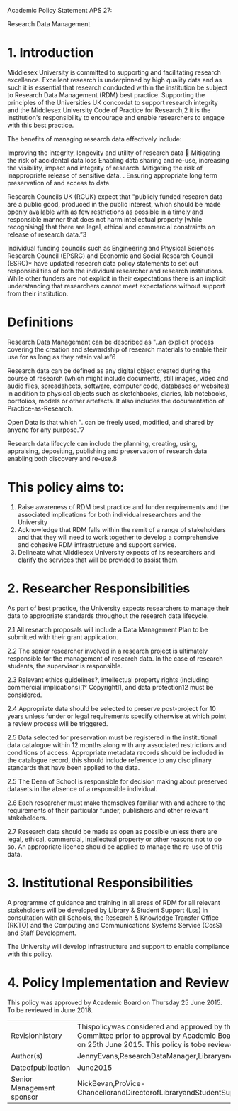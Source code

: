 Academic Policy Statement APS 27:  

Research Data Management  

# 1.  Introduction  

Middlesex University is committed to supporting and facilitating research excellence. Excellent research is underpinned by high quality data and as such it is essential that research conducted within the institution be subject to Research Data Management (RDM) best practice. Supporting the principles of the Universities UK concordat to support research integrity and the Middlesex University Code of Practice for Research,2 it is the institution's responsibility to encourage and enable researchers to engage with this best practice.  

The benefits of managing research data effectively include:  

Improving the integrity, longevity and utility of research data  Mitigating the risk of accidental data loss Enabling data sharing and re-use, increasing the visibility, impact and integrity of research. Mitigating the risk of inappropriate release of sensitive data. . Ensuring appropriate long term preservation of and access to data.  

Research Councils UK (RCUK) expect that "publicly funded research data are a public good, produced in the public interest, which should be made openly available with as few restrictions as possible in a timely and responsible manner that does not harm intellectual property [while recognising] that there are legal, ethical and commercial constraints on release of  research  data.”3  

Individual funding councils such as Engineering and Physical Sciences Research Council (EPSRC) and Economic and Social Research Council (ESRC)\* have updated research data policy statements to set out responsibilities of both the individual researcher and research institutions. While other funders are not explicit in their expectations there is an implicit understanding that researchers cannot meet expectations without support from their institution.  

# Definitions  

Research Data Management can be described as "..an explicit process covering the creation and stewardship of research materials to enable their use for as long as they retain value”6  

Research data can be defined as any digital object created during the course of research (which might include documents, still images, video and audio files, spreadsheets, software, computer code, databases or websites) in addition to physical objects such as sketchbooks, diaries, lab notebooks, portfolios, models or other artefacts. It also includes the documentation of Practice-as-Research.  

Open Data is that which "..can be freely used, modified, and shared by anyone for any purpose.”7  

Research data lifecycle can include the planning, creating, using, appraising, depositing, publishing and preservation of research data enabling both discovery and re-use.8  

# This policy aims to:  

1. Raise awareness of RDM best practice and funder requirements and the associated implications for both individual researchers and the University   
2. Acknowledge that RDM falls within the remit of a range of stakeholders and that they will need to work together to develop a comprehensive and cohesive RDM infrastructure and support service.   
3. Delineate what Middlesex University expects of its researchers and clarify the services that will be provided to assist them.  

# 2. Researcher Responsibilities  

As part of best practice, the University expects researchers to manage their data to appropriate standards throughout the research data lifecycle.  

2.1 All research proposals will include a Data Management Plan to be submitted with their grant application.  

2.2 The senior researcher involved in a research project is ultimately responsible for the management of research data. In the case of research students, the supervisor is responsible.  

2.3 Relevant ethics guidelines?, intellectual property rights (including commercial implications),1° Copyrightl1, and data protection12 must be considered.  

2.4 Appropriate data should be selected to preserve post-project for 10 years unless funder or legal requirements specify otherwise at which point a review process will be triggered.  

2.5 Data selected for preservation must be registered in the institutional data catalogue within 12 months along with any associated restrictions and conditions of access. Appropriate metadata records should be included in the catalogue record, this should include reference to any disciplinary standards that have been applied to the data.  

2.5 The Dean of School is responsible for decision making about preserved datasets in the absence of a responsible individual.  

2.6 Each researcher must make themselves familiar with and adhere to the requirements of their particular funder, publishers and other relevant stakeholders.  

2.7 Research data should be made as open as possible unless there are legal, ethical, commercial, intellectual property or other reasons not to do so. An appropriate licence should be applied to manage the re-use of this data.  

# 3. Institutional Responsibilities  

A programme of guidance and training in all areas of RDM for all relevant stakeholders will be developed by Library & Student Support (Lss) in consultation with all Schools, the Research & Knowledge Transfer Office (RKTO) and the Computing and Communications Systems Service (CcsS) and Staff Development.  

The University will develop infrastructure and support to enable compliance with this policy.  

# 4. Policy Implementation and Review  

This policy was approved by Academic Board on Thursday 25 June 2015. To be reviewed in June 2018.  

<html><body><table><tr><td>Revisionhistory</td><td>Thispolicywas considered and approved by the Achievement Committee prior to approval by Academic Board at its meeting on 25th June 2015. This policy is tobe reviewed inJune 2018.</td></tr><tr><td>Author(s)</td><td>JennyEvans,ResearchDataManager,LibraryandStudentSupport</td></tr><tr><td>Dateofpublication</td><td>June2015</td></tr><tr><td>Senior Management sponsor</td><td>NickBevan,ProVice-ChancellorandDirectorofLibraryandStudentSupport</td></tr></table></body></html>  